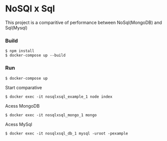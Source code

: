 # NoSQl x Sql

This project is a comparitive of performance between NoSql(MongoDB) and Sql(Mysql)

### Build
    $ npm install
    $ docker-compose up --build


### Run
    $ docker-compose up

Start comparative

    $ docker exec -it nosqlxsql_example_1 node index

Acess MongoDB

    $ docker exec -it nosqlxsql_mongo_1 mongo

Acess MySql

    $ docker exec -it nosqlxsql_db_1 mysql -uroot -pexample

